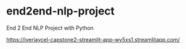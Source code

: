# end2end-nlp-project
End 2 End NLP Project with Python


https://iverjaycel-capstone2-streamlit-app-wy5xs1.streamlitapp.com/
